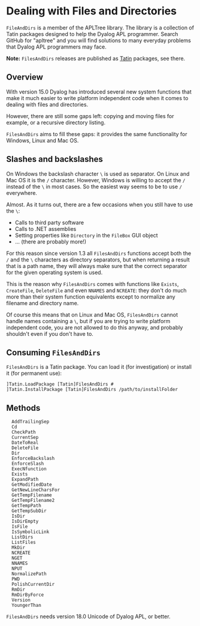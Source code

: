 # Dealing with Files and Directories


`FileAndDirs` is a member of the APLTree library. The library is a collection of Tatin packages designed to help the Dyalog APL programmer. Search GitHub for "apltree" and you will find solutions to many everyday problems that Dyalog APL programmers may face.

**Note:** `FilesAndDirs` releases are published as [Tatin](https://tatin.dev "Link to the principal Tatin Registry") packages, see there.

## Overview

With version 15.0 Dyalog has introduced several new system functions that make it much easier to write platform independent code when it comes to dealing with files and directories.

However, there are still some gaps left: copying and moving files for example, or a recursive directory listing.

`FilesAndDirs` aims to fill these gaps: it provides the same functionality for Windows, Linux and Mac OS.

## Slashes and backslashes

On Windows the backslash character `\` is used as separator. On Linux and Mac OS it is the `/` character. However, Windows is willing to accept the `/` instead of the `\` in most cases. So the easiest way seems to be to use `/` everywhere.

Almost. As it turns out, there are a few occasions when you still have to use the `\`: 

 * Calls to third party software
 * Calls to .NET assemblies
 * Setting properties like `Directory` in the `FileBox` GUI object
 * ... (there are probably more!)

For this reason since version 1.3 all `FilesAndDirs` functions accept both the `/` and the `\` characters as directory separators, but when returning a result that is a path name, they will always make sure that the correct separator for the given operating system is used.

This is the reason why `FilesAndDirs` comes with functions like `Exists`, `CreateFile`, `DeleteFile` and even `NNAMES` and `NCREATE`: they don't do much more than their system function equivalents except to normalize any filename and directory name.

Of course this means that on Linux and Mac OS, `FilesAndDirs` cannot handle names containing a `\`, but if you are trying to write platform independent code, you are not allowed to do this anyway, and probably shouldn't even if you don't have to.

## Consuming `FilesAndDirs`

`FilesAndDirs` is a Tatin package. You can load it (for investigation) or install it (for permanent use):

```
]Tatin.LoadPackage [Tatin]FilesAndDirs #
]Tatin.InstallPackage [Tatin]FilesAndDirs /path/to/installFolder
```

## Methods 

```
  AddTrailingSep
  Cd
  CheckPath
  CurrentSep
  DateToReal
  DeleteFile
  Dir
  EnforceBackslash
  EnforceSlash
  ExecNfunction
  Exists
  ExpandPath
  GetModifiedDate
  GetNewLineCharsFor
  GetTempFilename
  GetTempFilename2
  GetTempPath
  GetTempSubDir
  IsDir
  IsDirEmpty
  IsFile
  IsSymbolicLink
  ListDirs
  ListFiles
  MkDir
  NCREATE
  NGET
  NNAMES
  NPUT
  NormalizePath
  PWD
  PolishCurrentDir
  RmDir
  RmDirByForce       
  Version
  YoungerThan        
```

`FilesAndDirs` needs version 18.0 Unicode of Dyalog APL, or better.
